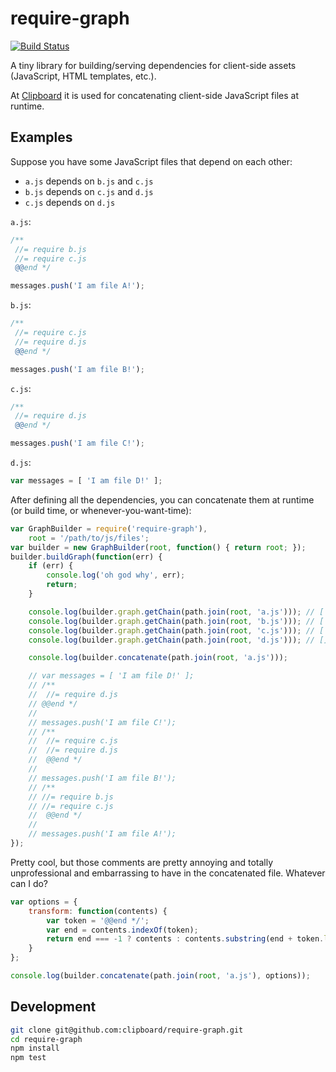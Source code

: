 # require-graph

[![Build Status](https://travis-ci.org/clipboard/require-graph.png?branch=master)](https://travis-ci.org/clipboard/require-graph)

A tiny library for building/serving dependencies for client-side assets
(JavaScript, HTML templates, etc.).

At [Clipboard](https://clipboard.com/) it is used for concatenating client-side
JavaScript files at runtime.

## Examples
Suppose you have some JavaScript files that depend on each other:

- `a.js` depends on `b.js` and `c.js`
- `b.js` depends on `c.js` and `d.js`
- `c.js` depends on `d.js`

`a.js`:
```javascript
/**
 //= require b.js
 //= require c.js
 @@end */

messages.push('I am file A!');

```

`b.js`:
```javascript
/**
 //= require c.js
 //= require d.js
 @@end */

messages.push('I am file B!');

```

`c.js`:
```javascript
/**
 //= require d.js
 @@end */

messages.push('I am file C!');

```

`d.js`:
```javascript
var messages = [ 'I am file D!' ];

```

After defining all the dependencies, you can concatenate them at runtime
(or build time, or whenever-you-want-time):

```javascript
var GraphBuilder = require('require-graph'),
    root = '/path/to/js/files';
var builder = new GraphBuilder(root, function() { return root; });
builder.buildGraph(function(err) {
    if (err) {
        console.log('oh god why', err);
        return;
    }

    console.log(builder.graph.getChain(path.join(root, 'a.js'))); // [ 'd.js', 'c.js', 'b.js' ]
    console.log(builder.graph.getChain(path.join(root, 'b.js'))); // [ 'd.js', 'c.js' ]
    console.log(builder.graph.getChain(path.join(root, 'c.js'))); // [ 'd.js' ]
    console.log(builder.graph.getChain(path.join(root, 'd.js'))); // []

    console.log(builder.concatenate(path.join(root, 'a.js')));

    // var messages = [ 'I am file D!' ];
    // /**
    //  //= require d.js
    // @@end */
    //
    // messages.push('I am file C!');
    // /**
    //  //= require c.js
    //  //= require d.js
    //  @@end */
    //
    // messages.push('I am file B!');
    // /**
    // //= require b.js
    // //= require c.js
    //  @@end */
    //
    // messages.push('I am file A!');
});
```

Pretty cool, but those comments are pretty annoying and totally unprofessional
and embarrassing to have in the concatenated file. Whatever can I do?

```javascript
var options = {
    transform: function(contents) {
        var token = '@@end */';
        var end = contents.indexOf(token);
        return end === -1 ? contents : contents.substring(end + token.length);
    }
};

console.log(builder.concatenate(path.join(root, 'a.js'), options));
```

## Development
```bash
git clone git@github.com:clipboard/require-graph.git
cd require-graph
npm install
npm test
